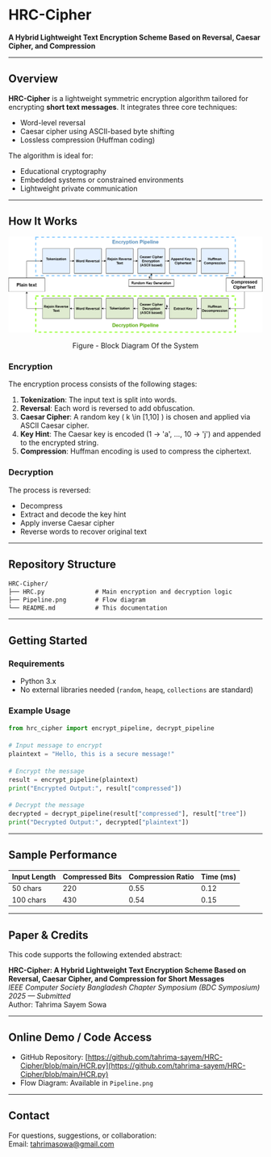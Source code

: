 # HRC-Cipher

**A Hybrid Lightweight Text Encryption Scheme Based on Reversal, Caesar Cipher, and Compression**

---

## Overview

**HRC-Cipher** is a lightweight symmetric encryption algorithm tailored for encrypting **short text messages**. It integrates three core techniques:

- Word-level reversal
- Caesar cipher using ASCII-based byte shifting
- Lossless compression (Huffman coding)

The algorithm is ideal for:
- Educational cryptography
- Embedded systems or constrained environments
- Lightweight private communication

---

## How It Works

![HRC-Cipher Flow Diagram](./Pipeline.png)
<p align="center">
  Figure - Block Diagram Of the System
</p>

### Encryption

The encryption process consists of the following stages:

1. **Tokenization**: The input text is split into words.
2. **Reversal**: Each word is reversed to add obfuscation.
3. **Caesar Cipher**: A random key \( k \in [1,10] \) is chosen and applied via ASCII Caesar cipher.
4. **Key Hint**: The Caesar key is encoded (1 → 'a', ..., 10 → 'j') and appended to the encrypted string.
5. **Compression**: Huffman encoding is used to compress the ciphertext.


### Decryption

The process is reversed:
- Decompress
- Extract and decode the key hint
- Apply inverse Caesar cipher
- Reverse words to recover original text

---

## Repository Structure

```
HRC-Cipher/
├── HRC.py              # Main encryption and decryption logic
├── Pipeline.png        # Flow diagram
└── README.md           # This documentation
```

---

## Getting Started

### Requirements

- Python 3.x
- No external libraries needed (`random`, `heapq`, `collections` are standard)

### Example Usage

```python
from hrc_cipher import encrypt_pipeline, decrypt_pipeline

# Input message to encrypt
plaintext = "Hello, this is a secure message!"

# Encrypt the message
result = encrypt_pipeline(plaintext)
print("Encrypted Output:", result["compressed"])

# Decrypt the message
decrypted = decrypt_pipeline(result["compressed"], result["tree"])
print("Decrypted Output:", decrypted["plaintext"])
```

---

## Sample Performance

| Input Length | Compressed Bits | Compression Ratio | Time (ms) |
|--------------|------------------|--------------------|-----------|
| 50 chars     | 220              | 0.55               | 0.12      |
| 100 chars    | 430              | 0.54               | 0.15      |

---

## Paper & Credits

This code supports the following extended abstract:

**HRC-Cipher: A Hybrid Lightweight Text Encryption Scheme Based on Reversal, Caesar Cipher, and Compression for Short Messages**  
*IEEE Computer Society Bangladesh Chapter Symposium (BDC Symposium) 2025 — Submitted*  
Author: Tahrima Sayem Sowa

---

## Online Demo / Code Access

- GitHub Repository: [https://github.com/tahrima-sayem/HRC-Cipher/blob/main/HCR.py](https://github.com/tahrima-sayem/HRC-Cipher/blob/main/HCR.py)
- Flow Diagram: Available in `Pipeline.png`

---

## Contact

For questions, suggestions, or collaboration:  
Email: tahrimasowa@gmail.com
